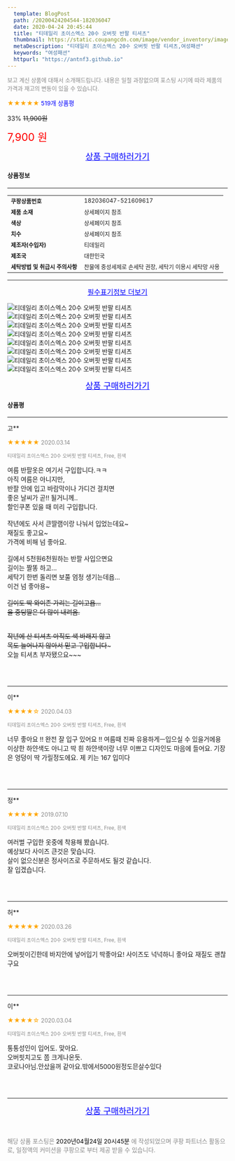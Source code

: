 ```yaml
---
  template: BlogPost
  path: /20200424204544-182036047
  date: 2020-04-24 20:45:44
  title: "티데일리 초이스엑스 20수 오버핏 반팔 티셔츠"
  thumbnail: https://static.coupangcdn.com/image/vendor_inventory/images/2019/01/31/18/8/bc7a7119-00d7-457a-a1ba-4981ad974431.jpg
  metaDescription: "티데일리 초이스엑스 20수 오버핏 반팔 티셔츠,여성패션"
  keywords: "여성패션"
  httpurl: "https://antnf3.github.io"
---
```

  
<span style="color: #888;font-size:0.8rem">보고 계신 상품에 대해서 소개해드립니다.
내용은 일절 과장없으며 포스팅 시기에 따라 제품의 가격과 재고의 변동이 있을 수 있습니다.</span>
  
<span style="color: orange;">★★★★★</span> <span style="color: blue;font-size: 0.85rem;">519개 상품평</span>

<span style="font-size: 0.9rem">33%</span> <span style="font-size: 0.9rem">~~11,900원~~</span>

<span style="color: red;font-size: 1.5rem;">7,900 원</span>



<p align="center"><a href="http://me2.do/xw2tgQzw" style="font-size: 1.2rem; color: blue;">상품 구매하러가기</a></p>

#### 상품정보

---

|                  |                       |
| ---------------- | --------------------- |
| **<span style="font-size:0.8rem;">쿠팡상품번호</span>** | <span style="font-size:0.8rem;">182036047-521609617</span> |
| **<span style="font-size:0.8rem;">제품 소재</span>**    | <span style="font-size:0.8rem;">상세페이지 참조</span>        |
| **<span style="font-size:0.8rem;">색상</span>**    | <span style="font-size:0.8rem;">상세페이지 참조</span>        |
| **<span style="font-size:0.8rem;">치수</span>**    | <span style="font-size:0.8rem;">상세페이지 참조</span>        |
| **<span style="font-size:0.8rem;">제조자(수입자)</span>**    | <span style="font-size:0.8rem;">티데일리</span>        |
| **<span style="font-size:0.8rem;">제조국</span>**    | <span style="font-size:0.8rem;">대한민국</span>        |
| **<span style="font-size:0.8rem;">세탁방법 및 취급시 주의사항</span>**    | <span style="font-size:0.8rem;">찬물에 중성세제로 손세탁 권장, 세탁기 이용시 세탁망 사용</span>        |




---

<p align="center"><a href="http://me2.do/xw2tgQzw" style="font-size: 1rem; color: blue;">필수표기정보 더보기</a></p>

![티데일리 초이스엑스 20수 오버핏 반팔 티셔츠](http://thumbnail9.coupangcdn.com/thumbnails/remote/q89/image/vendor_inventory/images/2019/01/31/18/6/8861d3cb-89bb-451d-ad0c-3a6fdb0d8e06.jpg)
![티데일리 초이스엑스 20수 오버핏 반팔 티셔츠](http://thumbnail9.coupangcdn.com/thumbnails/remote/q89/image/vendor_inventory/images/2019/01/31/18/6/63ab4d19-e2df-45a5-860e-df1b2df5b655.jpg)
![티데일리 초이스엑스 20수 오버핏 반팔 티셔츠](http://thumbnail10.coupangcdn.com/thumbnails/remote/q89/image/vendor_inventory/images/2019/01/31/18/4/45afba8f-c57b-4b83-b39e-d873744e409b.jpg)
![티데일리 초이스엑스 20수 오버핏 반팔 티셔츠](http://thumbnail8.coupangcdn.com/thumbnails/remote/q89/image/vendor_inventory/images/2019/01/31/18/4/34e4e3f5-4182-499a-bc8f-f998bbe065ce.jpg)
![티데일리 초이스엑스 20수 오버핏 반팔 티셔츠](http://thumbnail9.coupangcdn.com/thumbnails/remote/q89/image/vendor_inventory/images/2019/01/31/18/9/739664a6-8381-4b2b-b12a-d47eb49ea376.jpg)
![티데일리 초이스엑스 20수 오버핏 반팔 티셔츠](http://thumbnail7.coupangcdn.com/thumbnails/remote/q89/image/vendor_inventory/images/2019/01/31/18/5/50214ff7-7cee-4805-bba4-6d785c5cadf8.jpg)
![티데일리 초이스엑스 20수 오버핏 반팔 티셔츠](http://thumbnail7.coupangcdn.com/thumbnails/remote/q89/image/vendor_inventory/images/2019/01/31/18/2/6b9b0624-9f2d-41c7-8cc3-a6199fd333e6.jpg)
![티데일리 초이스엑스 20수 오버핏 반팔 티셔츠](http://thumbnail8.coupangcdn.com/thumbnails/remote/q89/image/vendor_inventory/images/2019/01/31/18/2/8b54ba06-e8ba-438d-a20f-7e7c0d34c58e.jpg)

<p align="center"><a href="http://me2.do/xw2tgQzw" style="font-size: 1.2rem; color: blue;">상품 구매하러가기</a></p>

#### 상품평
  
---
  
고**
    
<span style="color: orange;">★★★★★</span> <span style="font-size:0.8rem;color: #888;">2020.03.14</span>
    
<span style="color: #888;font-size:0.7rem">티데일리 초이스엑스 20수 오버핏 반팔 티셔츠, Free, 흰색</span>
    

    
<span style="font-size: 0.9rem;">여름 반팔옷은 여기서 구입합니다.ㅋㅋ<br/>아직 여름은 아니지만,<br/>반팔 안에 입고 바람막이나 가디건 걸치면<br/>좋은 날씨가 곧!! 될거니께..<br/>할인쿠폰 있을 때 미리 구입합니다.<br/><br/>작년에도 사서 큰딸램이랑 나눠서 입었는데요~<br/>재질도 좋고요~<br/>가격에 비해 넘 좋아요.<br/><br/>길에서 5천원6천원하는 반팔 사입으면요<br/>길이는 짤똥 하고...<br/>세탁기 한번 돌리면 보풀 엄청 생기는데욥...<br/>이건 넘 좋아용~~~<br/><br/>길이도 딱 와이존 가리는 길이고욥...<br/>울 중딩딸은 더 많이 내려옴.<br/><br/><br/>작년에 산 티셔츠 아직도 색 바래지 않고<br/>목도 늘어나지 않아서 믿고 구입합니다~~~<br/>오늘 티셔츠 부자됐으요~~~</span>
    
<br>
<br>

---
  
이**
    
<span style="color: orange;">★★★★☆</span> <span style="font-size:0.8rem;color: #888;">2020.04.03</span>
    
<span style="color: #888;font-size:0.7rem">티데일리 초이스엑스 20수 오버핏 반팔 티셔츠, Free, 흰색</span>
    

    
<span style="font-size: 0.9rem;">너무 좋아요 !! 완전 잘 입구 있어요 !! 여름때 진짜 유용하게ㅡ입으실 수 있을거에용 이상한 하얀색도 아니고 딱 흰 하얀색이랑 너무 이쁘고 디자인도 마음에 들어요. 기장은 엉덩이 딱 가릴정도에요. 제 키는 167 입미다</span>
    
<br>
<br>

---
  
정**
    
<span style="color: orange;">★★★★★</span> <span style="font-size:0.8rem;color: #888;">2019.07.10</span>
    
<span style="color: #888;font-size:0.7rem">티데일리 초이스엑스 20수 오버핏 반팔 티셔츠, Free, 흰색</span>
    

    
<span style="font-size: 0.9rem;">여러벌 구입한 옷중에 착용해 봤습니다.<br/>예상보다 사이즈 큰것은 맞습니다.<br/>살이 없으신분은 정사이즈로 주문하셔도 될것 같습니다.<br/>잘 입겠습니다.</span>
    
<br>
<br>

---
  
허**
    
<span style="color: orange;">★★★★★</span> <span style="font-size:0.8rem;color: #888;">2020.03.26</span>
    
<span style="color: #888;font-size:0.7rem">티데일리 초이스엑스 20수 오버핏 반팔 티셔츠, Free, 흰색</span>
    

    
<span style="font-size: 0.9rem;">오버핏이긴한데 바지안에 넣어입기 딱좋아요! 사이즈도 넉넉하니 좋아요 재질도 괜찮구요</span>
    
<br>
<br>

---
  
이**
    
<span style="color: orange;">★★★★☆</span> <span style="font-size:0.8rem;color: #888;">2020.03.04</span>
    
<span style="color: #888;font-size:0.7rem">티데일리 초이스엑스 20수 오버핏 반팔 티셔츠, Free, 흰색</span>
    

    
<span style="font-size: 0.9rem;">통통성인이 입어도.  맞아요.<br/>오버핏치고도 쫌 크게나온듯.<br/>코로나아님.안샀을꺼 같아요.밖에서5000원정도믄살수있다</span>
    
<br>
<br>


  
---
  
<p align="center"><a href="http://me2.do/xw2tgQzw" style="font-size: 1.2rem; color: blue;">상품 구매하러가기</a></p>
  
<br>
  
<span style="font-size: 0.85rem; color: #888;">해당 상품 포스팅은 <span style="color: #000;"> 2020년04월24일 20시45분 </span> 에 작성되었으며 쿠팡 파트너스 활동으로, 일정액의 커미션을 쿠팡으로 부터 제공 받을 수 있습니다.</span>
